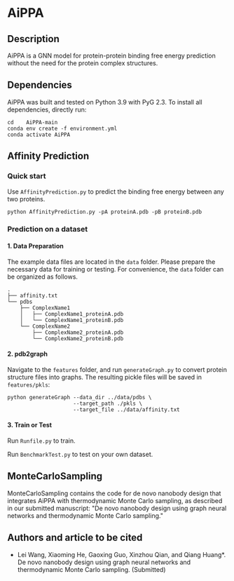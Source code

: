 # AiPPA

## Description

AiPPA is a GNN model for protein-protein binding free energy prediction without the need for the protein complex structures.

## Dependencies
AiPPA was built and tested on Python 3.9 with PyG 2.3. To install all dependencies, directly run:
```
cd    AiPPA-main
conda env create -f environment.yml
conda activate AiPPA
```

## Affinity Prediction
### Quick start
Use `AffinityPrediction.py` to predict the binding free energy between any two proteins.
```
python AffinityPrediction.py -pA proteinA.pdb -pB proteinB.pdb
```

### Prediction on a dataset

#### 1. Data Preparation
The example data files are located in the `data` folder.
Please prepare the necessary data for training or testing. 
For convenience, the `data` folder can be organized as follows.
```
.
├── affinity.txt
└── pdbs
    ├── ComplexName1
    │   ├── ComplexName1_proteinA.pdb
    │   └── ComplexName1_proteinB.pdb
    └── ComplexName2
        ├── ComplexName2_proteinA.pdb
        └── ComplexName2_proteinB.pdb
```

#### 2. pdb2graph
Navigate to the `features` folder, 
and run `generateGraph.py` to convert protein structure files into graphs.
The resulting pickle files will be saved in `features/pkls`:
``` 
python generateGraph --data_dir ../data/pdbs \
                     --target_path ./pkls \
                     --target_file ../data/affinity.txt
```

#### 3. Train or Test
Run `Runfile.py` to train.

Run `BenchmarkTest.py` to test on your own dataset.


## MonteCarloSampling

MonteCarloSampling contains the code for de novo nanobody design that integrates AiPPA with thermodynamic Monte Carlo sampling, as described in our submitted manuscript: "De novo nanobody design using graph neural networks and thermodynamic Monte Carlo sampling."


## Authors and article to be cited 
* Lei Wang, Xiaoming He, Gaoxing Guo, Xinzhou Qian, and Qiang Huang*. De novo nanobody design using graph neural networks and thermodynamic Monte Carlo sampling. (Submitted)

